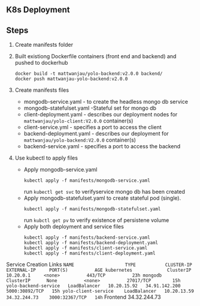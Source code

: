 ## K8s Deployment
  ## Steps
  1. Create manifests folder
  2. Built existiong Dockerfile containers (front end and backend) and pushed to dockerhub
      
      ```
      docker build -t mattwanjau/yolo-backend:v2.0.0 backend/
      docker push mattwanjau-yolo-backend:v2.0.0
      ```
  2. Create manifests files

      * mongodb-service.yaml - to create the headless mongo db service
      * mongodb-statefulset.yaml -Stateful set for mongo db
      * client-deployment.yaml - describes  our deployment nodes for `mattwanjau/yolo-client:V2.0.0` container(s)
      * client-service.yml - specifies a port to access the client
      * backend-deployment.yaml - describes  our deployment for `mattwanjau/yolo-backend:V2.0.0` container(s)
      * backend-service.yaml - specifies a port to access the backend

  3. Use kubectl to apply files 
     * Apply mongodb-service.yaml
        ```
        kubectl apply -f manifests/mongodb-service.yaml
        ```
        run `kubectl get svc` to verifyservice mongo db has been created
     * Apply mongodb-statefulset.yaml to create stateful pod (single).
        ```
        kubectl apply -f manifests/mongodb-statefulset.yaml
        ```
       run   `kubctl get pv` to verify existence of persistene volume
     *  Apply  both deployment and service files
        ```
        kubectl apply -f manifests/backend-service.yaml 
        kubectl apply -f manifests/backend-deployment.yaml
        kubectl apply -f manifests/client-service.yaml 
        kubectl apply -f manifests/client-deployment.yaml
        ```

  Service  Creation  Links
        ```
                    NAME                   TYPE           CLUSTER-IP    EXTERNAL-IP     PORT(S)          AGE
                    kubernetes             ClusterIP      10.20.0.1     <none>          443/TCP          23h
                    mongodb                ClusterIP      None          <none>          27017/TCP        15h
                    yolo-backend-service   LoadBalancer   10.20.15.92   34.91.142.200   5000:30892/TCP   15h
                    yolo-client-service    LoadBalancer   10.20.13.59   34.32.244.73    3000:32367/TCP   14h
        ```
  Frontend
34.32.244.73
       
      
